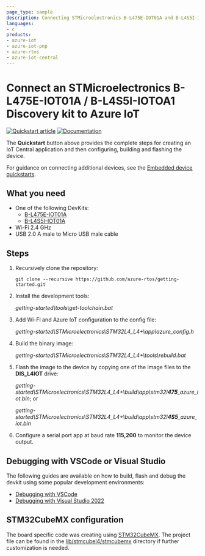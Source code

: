 ```yaml
---
page_type: sample
description: Connecting STMicroelectronics B-L475E-IOT01A and B-L4S5I-IOT01A devices to Azure IoT using Azure RTOS
languages:
- c
products:
- azure-iot
- azure-iot-pnp
- azure-rtos
- azure-iot-central
---
```


# Connect an STMicroelectronics B-L475E-IOT01A / B-L4S5I-IOTOA1 Discovery kit to Azure IoT

[![Quickstart article](../../docs/media/docs-link-buttons/azure-quickstart.svg)](https://docs.microsoft.com/azure/iot-develop/quickstart-devkit-stm-b-l475e)
[![Documentation](../../docs/media/docs-link-buttons/azure-documentation.svg)](https://docs.microsoft.com/azure/iot-develop/)

The **Quickstart** button above provides the complete steps for creating an IoT Central application and then configuring, building and flashing the device.

For guidance on connecting additional devices, see the [Embedded device quickstarts](https://docs.microsoft.com/azure/iot-develop/quickstart-devkit-mxchip-az3166).

## What you need

* One of the following DevKits:
    * [B-L475E-IOT01A](https://www.st.com/en/evaluation-tools/b-l475e-iot01a.html)
    * [B-L4S5I-IOT01A](https://www.st.com/en/evaluation-tools/b-l4s5i-iot01a.html)
* Wi-Fi 2.4 GHz
* USB 2.0 A male to Micro USB male cable

## Steps

1. Recursively clone the repository:
    ```shell
    git clone --recursive https://github.com/azure-rtos/getting-started.git
    ```

1. Install the development tools:

    *getting-started\tools\get-toolchain.bat*

1. Add Wi-Fi and Azure IoT configuration to the config file:

    *getting-started\STMicroelectronics\STM32L4_L4+\app\azure_config.h*

1. Build the binary image:

    *getting-started\STMicroelectronics\STM32L4_L4+\tools\rebuild.bat*

1. Flash the image to the device by copying one of the image files to the **DIS_L4IOT** drive:

    *getting-started\STMicroelectronics\STM32L4_L4+\build\app\stm32l**475**_azure_iot.bin*; or

    *getting-started\STMicroelectronics\STM32L4_L4+\build\app\stm32l**4S5**_azure_iot.bin*

1. Configure a serial port app at baud rate **115,200** to monitor the device output.

## Debugging with VSCode or Visual Studio

The following guides are available on how to build, flash and debug the devkit using some popular development environments:

* [Debugging with VSCode](vscode.md)
* [Debugging with Visual Studio 2022](vs.md)

## STM32CubeMX configuration

The board specific code was creating using [STM32CubeMX](https://www.st.com/en/development-tools/stm32cubemx.html). The project file can be found in the [lib/stmcubel4/stmcubemx]() directory if further customization is needed.

